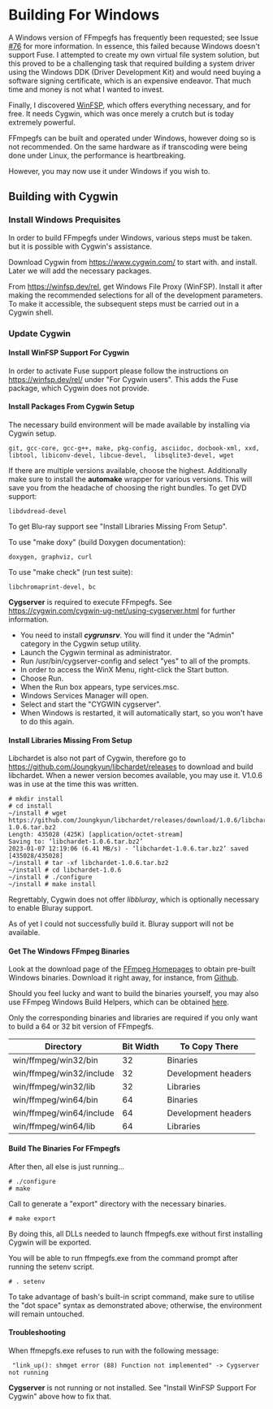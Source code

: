 Building For Windows
====================

A Windows version of FFmpegfs has frequently been requested; see Issue [#76](https://github.com/nschlia/ffmpegfs/issues/76) for more information. In essence, this failed because Windows doesn't support Fuse. I attempted to create my own virtual file system solution, but this proved to be a challenging task that required building a system driver using the Windows DDK (Driver Development Kit) and would need buying  a software signing certificate, which is an expensive endeavor. That much time and money is not what I wanted to invest. 

Finally, I discovered [WinFSP](https://winfsp.dev/), which offers everything necessary, and for free. It needs Cygwin, which was once merely a crutch but is today extremely powerful. 

FFmpegfs can be built and operated under Windows, however doing so is not recommended. On the same hardware as if transcoding were being done under Linux, the performance is heartbreaking.

However, you may now use it under Windows if you wish to. 

## Building with Cygwin

### Install Windows Prequisites

In order to build FFmpegfs under Windows, various steps must be taken. but it is possible with Cygwin's assistance. 

Download Cygwin from https://www.cygwin.com/ to start with. and install. Later we will add the necessary packages. 

From https://winfsp.dev/rel, get Windows File Proxy (WinFSP). Install it after making the recommended selections for all of the development parameters. To make it accessible, the subsequent steps must be carried out in a Cygwin shell. 

### Update Cygwin

#### Install WinFSP Support For Cygwin

In order to activate Fuse support please follow the instructions  on https://winfsp.dev/rel/ under "For Cygwin users". This adds the Fuse package, which Cygwin does not provide.

#### Install Packages From Cygwin Setup

The necessary build environment will be made available by installing via Cygwin setup.
```
git, gcc-core, gcc-g++, make, pkg-config, asciidoc, docbook-xml, xxd, libtool, libiconv-devel, libcue-devel,  libsqlite3-devel, wget
```
If there are multiple versions available, choose the highest. Additionally make sure to install the **automake** wrapper for various versions. This will save you from the headache of choosing the right bundles.
To get DVD support:
```
libdvdread-devel
```
To get Blu-ray support see "Install Libraries Missing From Setup".

To use "make doxy" (build Doxygen documentation):
```
doxygen, graphviz, curl
```
To use "make check" (run test suite):
```
libchromaprint-devel, bc
```
**Cygserver** is required to execute FFmpegfs. See https://cygwin.com/cygwin-ug-net/using-cygserver.html for further information.

* You need to install ***cygrunsrv***. You will find it under the "Admin" category in the Cygwin setup utility.
* Launch the Cygwin terminal as administrator.
* Run /usr/bin/cygserver-config and select "yes" to all of the prompts.
* In order to access the WinX Menu, right-click the Start button.
* Choose Run.
* When the Run box appears, type services.msc.
* Windows Services Manager will open.
* Select and start the "CYGWIN cygserver".
* When Windows is restarted, it will automatically start, so you won't have to do this again.

#### Install Libraries Missing From Setup

Libchardet is also not part of Cygwin, therefore go to https://github.com/Joungkyun/libchardet/releases to download and build libchardet. When a newer version becomes available, you may use it. V1.0.6 was in use at the time this was written. 

```
# mkdir install
# cd install
~/install # wget https://github.com/Joungkyun/libchardet/releases/download/1.0.6/libchardet-1.0.6.tar.bz2
Length: 435028 (425K) [application/octet-stream]
Saving to: ‘libchardet-1.0.6.tar.bz2’
2023-01-07 12:19:06 (6.41 MB/s) - ‘libchardet-1.0.6.tar.bz2’ saved [435028/435028]
~/install # tar -xf libchardet-1.0.6.tar.bz2
~/install # cd libchardet-1.0.6
~/install # ./configure
~/install # make install
```

Regrettably, Cygwin does not offer *libbluray*, which is optionally necessary to enable Bluray support.

As of yet I could not successfully build it. Bluray support will not be available.

#### Get The Windows FFmpeg Binaries

Look at the download page of the [FFmpeg Homepages](https://ffmpeg.org/download.html#build-windows) to obtain pre-built Windows binaries. Download it right away, for instance, from [Github](https://github.com/BtbN/FFmpeg-Builds/releases/download/latest/ffmpeg-master-latest-win64-gpl-shared.zip).

Should you feel lucky and want to build the binaries yourself, you may also use FFmpeg Windows Build Helpers, which can be obtained [here](https://github.com/rdp/ffmpeg-windows-build-helpers).

Only the corresponding binaries and libraries are required if you only want to build a 64 or 32 bit version of FFmpegfs. 

| Directory                | Bit Width | To Copy There       |
| ------------------------ | --------- | ------------------- |
| win/ffmpeg/win32/bin     |        32 | Binaries            |
| win/ffmpeg/win32/include |        32 | Development headers |
| win/ffmpeg/win32/lib     |        32 | Libraries           |
| win/ffmpeg/win64/bin     |        64 | Binaries            |
| win/ffmpeg/win64/include |        64 | Development headers |
| win/ffmpeg/win64/lib     |        64 | Libraries           |

#### Build The Binaries For FFmpegfs

After then, all else is just running... 

```
# ./configure
# make
```

Call to generate a "export" directory with the necessary binaries.

```
# make export
```

By doing this, all DLLs needed to launch ffmpegfs.exe without first installing Cygwin will be exported.

You will be able to run ffmpegfs.exe from the command prompt after running the setenv script.

```
# . setenv
```

To take advantage of bash's built-in script command, make sure to utilise the "dot space" syntax as demonstrated above; otherwise, the environment will remain untouched. 

#### Troubleshooting

When ffmepgfs.exe refuses to run with the following message:

```
 "link_up(): shmget error (88) Function not implemented" -> Cygserver not running
```

**Cygserver** is not running or not installed. See "Install WinFSP Support For Cygwin" above how to fix that.
